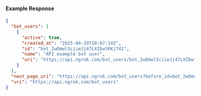 <!-- Code generated for API Clients. DO NOT EDIT. -->

#### Example Response

```json
{
  "bot_users": [
    {
      "active": true,
      "created_at": "2025-04-29T10:07:14Z",
      "id": "bot_2wOmwlSciieJj47LXIbwtKKj741",
      "name": "API example bot user",
      "uri": "https://api.ngrok.com/bot_users/bot_2wOmwlSciieJj47LXIbwtKKj741"
    }
  ],
  "next_page_uri": "https://api.ngrok.com/bot_users?before_id=bot_2wOmwlSciieJj47LXIbwtKKj741&limit=1",
  "uri": "https://api.ngrok.com/bot_users"
}
```
